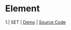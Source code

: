 # Element 

1.| SET | [Demo](./set/) | [Source Code](https://github.com/jscroot/examples/tree/main/element/set)